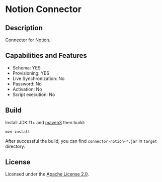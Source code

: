 # Notion Connector

## Description

Connector for [Notion](https://www.notion.so).

## Capabilities and Features

- Schema: YES
- Provisioning: YES
- Live Synchronization: No
- Password: No
- Activation: No
- Script execution: No

## Build

Install JDK 11+ and [maven3](https://maven.apache.org/download.cgi) then build:

```
mvn install
```

After successful the build, you can find `connector-notion-*.jar` in `target` directory.

## License

Licensed under the [Apache License 2.0](/LICENSE).
